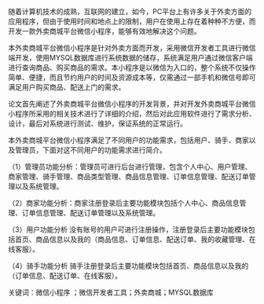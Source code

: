 随着计算机技术的成熟，互联网的建立，如今，PC平台上有许多关于外卖方面的应用程序，但由于使用时间和地点上的限制，用户在使用上存在着种种不方便，而开发一款外卖商城平台微信小程序，能够有效地解决这个问题。

本外卖商城平台微信小程序是针对外卖方面而开发，采用微信开发者工具进行微信端开发，使用MYSQL数据库进行系统数据的储存，系统满足用户通过微信客户端进行查询商品、购买商品的需求。本小程序是以微信为入口的，整个系统不仅操作简单、便捷，而且节约用户的时间及资源成本等，仅需通过一部手机和微信号即可满足用户购买商品、配送上门的需求。

论文首先阐述了外卖商城平台微信小程序的开发背景，并对开发外卖商城平台微信小程序所采用的相关技术进行了详细的介绍，然后对此应用软件进行了需求分析、设计，最后对系统进行测试、维护，保证系统的正常运行。

本外卖商城平台微信小程序满足了不同用户的功能需求，包括用户、骑手、商家以及管理员，下面对这不同用户的功能需求进行简介。

（1）管理员功能分析：管理员可进行后台进行管理，包含个人中心、用户管理、商家管理、骑手管理、商品类型管理、商品信息管理、订单信息管理、配送订单管理以及系统管理。
 
（2）商家功能分析：商家注册登录后主要功能模块包括个人中心、商品信息管理、订单信息管理、配送订单管理以及系统管理。

（3）用户功能分析
没有账号的用户可进行注册操作，注册登录后主要功能模块包括首页、商品信息以及我的（商品信息、订单信息、配送订单、我的收藏管理、在线客服）。
 
（4）骑手功能分析
骑手注册登录后主要功能模块包括首页、商品信息以及我的（订单信息、配送订单、在线客服）。

关键词：微信小程序 ；微信开发者工具；外卖商城；MYSQL数据库
